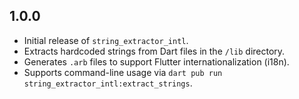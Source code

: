 ## 1.0.0

- Initial release of `string_extractor_intl`.
- Extracts hardcoded strings from Dart files in the `/lib` directory.
- Generates `.arb` files to support Flutter internationalization (i18n).
- Supports command-line usage via `dart pub run string_extractor_intl:extract_strings`.
